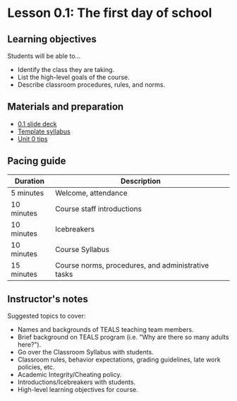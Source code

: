 # Lesson 0.1: The first day of school

## Learning objectives

Students will be able to...

* Identify the class they are taking.
* List the high-level goals of the course.
* Describe classroom procedures, rules, and norms.

## Materials and preparation

* [0.1 slide deck](https://github.com/TEALSK12/introduction-to-computer-science/raw/master/slidedecks/TEALS%20SNAP%200.1.pptx)
* [Template syllabus](https://github.com/TEALSK12/introduction-to-computer-science/raw/master/Unit%200/IntrotoCSSyllabusExample.docx) 
* [Unit 0 tips](unit_0_tips.md)

## Pacing guide

| Duration | Description |
| -------- | ----------- |
| 5 minutes | Welcome, attendance |
| 10 minutes | Course staff introductions |
| 10 minutes | Icebreakers |
| 10 minutes | Course Syllabus |
| 15 minutes | Course norms, procedures, and administrative tasks |

## Instructor's notes

Suggested topics to cover:

* Names and backgrounds of TEALS teaching team members.
* Brief background on TEALS program (i.e. "Why are there so many adults here?").
* Go over the Classroom Syllabus with students.
* Classroom rules, behavior expectations, grading guidelines, late work policies, etc.
* Academic Integrity/Cheating policy.
* Introductions/Icebreakers with students.
* High-level learning objectives for course.
